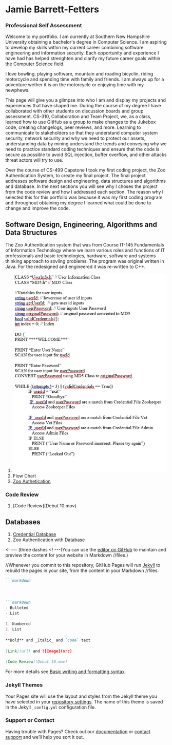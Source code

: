# Jamie Barrett-Fetters

### Professional Self Assessment
Welcome to my portfolio. I am currently at Southern New Hampshire University obtaining a bachelor's degree in Computer Science. I am aspiring to develop my skills within my current career combining software engineering and information security. Each opportunity and experience I have had has helped strenghten and clarify my future career goals within the Computer Science field. 

I love bowling, playing software, mountain and roading bicyclin, riding motorcycle and spending time with family and friends. I am always up for a adventure wether it is on the motorcycle or enjoying time with my newphews. 

This page will give you a glimpse into who I am and display my projects and experiences that have shaped me. During the course of my degree I have collaborated with other students on discussion boards and group assessment. CS-310, Collaboration and Team Project, we, as a class, learned how to use GitHub as a group to make changes to the Jukebox code, creating changelogs, peer reviews, and more. Learning to communicate to stakeholders so that they understand computer system security, network security and why we need to protect our assets, understanding data by mining understand the trends and conveying why we need to practice standard coding techniques and ensure that the code is secure as possible to avoid SQL injection, buffer overflow, and other attacks threat actors will try to use.

Over the course of CS-499 Capstone I took my first coding project, the Zoo Authentication System, to create my final project. The final project addresses software design and engineering, data structures and algorithms and database. In the next sections you will see why I choses the project from the code review and how I addressed each section. The reason why I selected this for this portfolio was because it was my first coding program and throughout obtaining my degree I learned what could be done to change and improve the code.

## Software Design, Engineering, Algorithms and Data Structures

The Zoo Authentication system that was from Course IT-145 Fundamentals of Information Technology where we learn various roles and functions of IT professionals and basic technologies, hardware, software and systems thinking approach to sovling problems. The program was original written in Java. For the redesigned and engineered it was re-written to C++.

1. ![Zoo Authenticaiton Pseudocode](assets/css/Pseudocode.png)
2. Flow Chart
3. [Zoo Authetication](https://github.com/JBFetters/ZooAuthentication)

### Code Review

1. [Code Review](Debut 10.mov)

## Databases

1. [Credential Database](https://github.com/JBFetters/JBFetters/blob/main/Credentials.cpp)
2. Zoo Authentication with Database

 <! --- (three dashes
<! ---(You can use the [editor on GitHub](https://github.com/JBFetters/JBFetters/edit/gh-pages/index.md) to maintain and preview the content for your website in Markdown //files.)

//Whenever you commit to this repository, GitHub Pages will run [Jekyll](https://jekyllrb.com/) to rebuild the pages in your site, from the content in your Markdown //files.
```markdown
```markdown



```markdown
- Bulleted
- List

1. Numbered
2. List

**Bold** and _Italic_ and `Code` text

[Link](url) and ![Image](src)

[Code Review](Debut 10.mov)
```

For more details see [Basic writing and formatting syntax](https://docs.github.com/en/github/writing-on-github/getting-started-with-writing-and-formatting-on-github/basic-writing-and-formatting-syntax).

### Jekyll Themes

Your Pages site will use the layout and styles from the Jekyll theme you have selected in your [repository settings](https://github.com/JBFetters/JBFetters/settings/pages). The name of this theme is saved in the Jekyll `_config.yml` configuration file.

### Support or Contact

Having trouble with Pages? Check out our [documentation](https://docs.github.com/categories/github-pages-basics/) or [contact support](https://support.github.com/contact) and we’ll help you sort it out.
